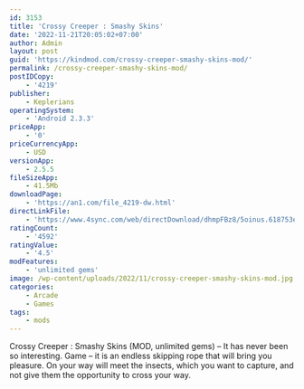 ```yaml
---
id: 3153
title: 'Crossy Creeper : Smashy Skins'
date: '2022-11-21T20:05:02+07:00'
author: Admin
layout: post
guid: 'https://kindmod.com/crossy-creeper-smashy-skins-mod/'
permalink: /crossy-creeper-smashy-skins-mod/
postIDCopy:
    - '4219'
publisher:
    - Keplerians
operatingSystem:
    - 'Android 2.3.3'
priceApp:
    - '0'
priceCurrencyApp:
    - USD
versionApp:
    - 2.5.5
fileSizeApp:
    - 41.5Mb
downloadPage:
    - 'https://an1.com/file_4219-dw.html'
directLinkFile:
    - 'https://www.4sync.com/web/directDownload/dhmpFBz8/5oinus.618753ec7c8c8bffa1416afe9d80c9d1'
ratingCount:
    - '4592'
ratingValue:
    - '4.5'
modFeatures:
    - 'unlimited gems'
image: /wp-content/uploads/2022/11/crossy-creeper-smashy-skins-mod.jpg
categories:
    - Arcade
    - Games
tags:
    - mods
---
```


Crossy Creeper : Smashy Skins (MOD, unlimited gems) – It has never been so interesting. Game – it is an endless skipping rope that will bring you pleasure. On your way will meet the insects, which you want to capture, and not give them the opportunity to cross your way.